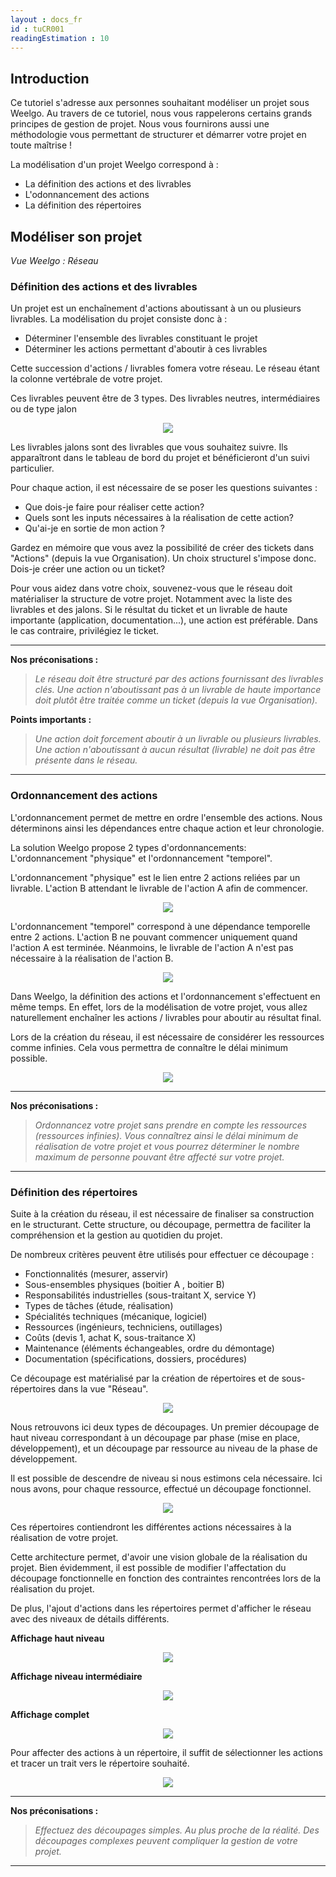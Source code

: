 ```yaml
---
layout : docs_fr
id : tuCR001
readingEstimation : 10
---
```


## Introduction

Ce tutoriel s'adresse aux personnes souhaitant modéliser un projet sous Weelgo. Au travers de ce tutoriel, nous vous rappelerons certains grands principes de gestion de projet. Nous vous fournirons aussi une méthodologie vous permettant de structurer et démarrer votre projet en toute maîtrise ! 

La modélisation d'un projet Weelgo correspond à : 
* La définition des actions et des livrables
* L'odonnancement des actions 
* La définition des répertoires


<a id="definitionActionsLivrables"></a> 
## Modéliser son projet 


*Vue Weelgo : Réseau*

### Définition des actions et des livrables

Un projet est un enchaînement d'actions aboutissant à un ou plusieurs livrables. La modélisation du projet consiste donc à : 
* Déterminer l'ensemble des livrables constituant le projet
* Déterminer les actions permettant d'aboutir à ces livrables

Cette succession d'actions / livrables fomera votre réseau. Le réseau étant la colonne vertébrale de votre projet.


Ces livrables peuvent être de 3 types. Des livrables neutres, intermédiaires ou de type jalon 

<p align="center">
<img src="typeLivrable.png">
</p>

Les livrables jalons sont des livrables que vous souhaitez suivre. Ils apparaîtront dans le tableau de bord du projet et bénéficieront d'un suivi particulier. 


Pour chaque action, il est nécessaire de se poser les questions suivantes :
* Que dois-je faire pour réaliser cette action? 
* Quels sont les inputs nécessaires à la réalisation de cette action? 
* Qu'ai-je en sortie de mon action ? 


Gardez en mémoire que vous avez la possibilité de créer des tickets dans "Actions" (depuis la vue Organisation). Un choix structurel s'impose donc. Dois-je créer une action ou un ticket? 

Pour vous aidez dans votre choix, souvenez-vous que le réseau doit matérialiser la structure de votre projet. Notamment avec la liste des livrables et des jalons. Si le résultat du ticket et un livrable de haute importante (application, documentation...), une action est préférable. Dans le cas contraire, privilégiez le ticket.


---

**Nos préconisations :**
<a id="ordreActions"></a> 
>*Le réseau doit être structuré par des actions fournissant des livrables clés. Une action n'aboutissant pas à un livrable de haute importance doit plutôt être traitée comme un ticket (depuis la vue Organisation).*

**Points importants :**

>*Une action doit forcement aboutir à un livrable ou plusieurs livrables. Une action n'aboutissant à aucun résultat (livrable) ne doit pas être présente dans le réseau.*

---

### Ordonnancement des actions


L'ordonnancement  permet de mettre en ordre l'ensemble des actions. Nous déterminons ainsi les dépendances entre chaque action et leur chronologie.

La solution Weelgo propose 2 types d'ordonnancements: L'ordonnancement "physique" et l'ordonnancement "temporel". 

L'ordonnancement "physique" est le lien entre 2 actions reliées par un livrable. L'action B attendant le livrable de l'action A afin de commencer.

<p align="center">
<img src="actionLienPhysique.png">
</p>

L'ordonnancement "temporel" correspond à une dépendance temporelle entre 2 actions. L'action B ne pouvant commencer uniquement quand l'action A est terminée. Néanmoins, le livrable de l'action A n'est pas nécessaire à la réalisation de l'action B.

<p align="center">
<img src="actionLienTemporel.png">
</p>

Dans Weelgo, la définition des actions et l'ordonnancement s'effectuent en même temps. En effet, lors de la modélisation de votre projet, vous allez naturellement enchaîner les actions / livrables pour aboutir au résultat final.  

Lors de la création du réseau, il est nécessaire de considérer les ressources comme infinies. Cela vous permettra de connaître le délai minimum possible.

<p align="center">
<img src="reseau.png">
</p>

---

**Nos préconisations :**
<a id="repertoire"></a> 
>*Ordonnancez votre projet sans prendre en compte les ressources (ressources infinies). Vous connaîtrez ainsi le délai minimum de réalisation de votre projet et vous pourrez déterminer le nombre maximum de personne pouvant être affecté sur votre projet.*

---

### Définition des répertoires 

Suite à la création du réseau, il est nécessaire de finaliser sa construction en le structurant. Cette structure, ou découpage, permettra de faciliter la compréhension et la gestion au quotidien du projet.

De nombreux critères peuvent être utilisés pour effectuer ce découpage : 

* Fonctionnalités (mesurer, asservir)
* Sous-ensembles physiques (boitier A , boitier B) 
* Responsabilités industrielles (sous-traitant X, service Y) 
* Types de tâches (étude, réalisation) 
* Spécialités techniques (mécanique, logiciel) 
* Ressources (ingénieurs, techniciens, outillages) 
* Coûts (devis 1, achat K, sous-traitance X) 
* Maintenance (éléments échangeables, ordre du démontage) 
* Documentation (spécifications, dossiers, procédures)

Ce découpage est matérialisé par la création de répertoires et de sous-répertoires dans la vue "Réseau".

<p align="center">
<img src="repertoire.png">
</p>

Nous retrouvons ici deux types de découpages. Un premier découpage de haut niveau correspondant à un découpage par phase (mise en place, développement), et un découpage par ressource au niveau de la phase de développement. 

Il est possible de descendre de niveau si nous estimons cela nécessaire.  Ici nous avons, pour chaque ressource, effectué un découpage fonctionnel. 

<p align="center">
<img src="repertoire2.png">
</p>


Ces répertoires contiendront les différentes actions nécessaires à la réalisation de votre projet. 

Cette architecture permet, d'avoir une vision globale de la réalisation du projet. Bien évidemment, il est possible de modifier l'affectation du découpage fonctionnelle en fonction des contraintes rencontrées lors de la réalisation du projet. 

De plus, l'ajout d'actions dans les répertoires permet d'afficher le réseau avec des niveaux de détails différents. 

__Affichage haut niveau__

<p align="center">
<img src="reseauHautNiveau.png">
</p>

__Affichage niveau intermédiaire__

<p align="center">
<img src="reseauNiveauIntermediaire.png">
</p>

__Affichage complet__ 

<p align="center">
<img src="reseauComplet.png">
</p>

Pour affecter des actions à un répertoire, il suffit de sélectionner les actions et tracer un trait vers le répertoire souhaité. 

<p align="center">
<img src="deplacementTicketRepertoire.png">
</p>

---
<a id="organisationProjet"></a> 
**Nos préconisations :**

>*Effectuez des découpages simples. Au plus proche de la réalité. Des découpages complexes peuvent compliquer la gestion de votre projet.*

---



